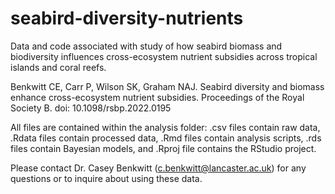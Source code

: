 # seabird-diversity-nutrients
Data and code associated with study of how seabird biomass and biodiversity influences cross-ecosystem nutrient subsidies across tropical islands and coral reefs.

Benkwitt CE, Carr P, Wilson SK, Graham NAJ. Seabird diversity and biomass enhance cross-ecosystem nutrient subsidies. Proceedings of the Royal Society B. doi: 10.1098/rsbp.2022.0195

All files are contained within the analysis folder: .csv files contain raw data, .Rdata files contain processed data, .Rmd files contain analysis scripts, .rds files contain Bayesian models, and .Rproj file contains the RStudio project. 

Please contact Dr. Casey Benkwitt (c.benkwitt@lancaster.ac.uk) for any questions or to inquire about using these data.
